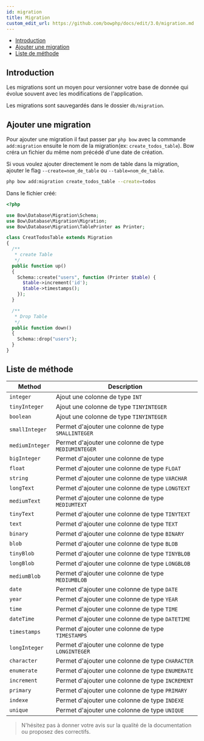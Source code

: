 ```yaml
---
id: migration
title: Migration
custom_edit_url: https://github.com/bowphp/docs/edit/3.0/migration.md
---
```


- [Introduction](#introduction)
- [Ajouter une migration](#ajouter-une-migration)
- [Liste de méthode](liste-de-methode)

## Introduction

Les migrations sont un moyen pour versionner votre base de donnée qui évolue souvent avec les modifications de l'application.

Les migrations sont sauvegardés dans le dossier `db/migration`.

## Ajouter une migration

Pour ajouter une migration il faut passer par `php bow` avec la commande `add:migration` ensuite le nom de la migration(ex: `create_todos_table`). Bow créra un fichier du même nom précédé d'une date de création.

Si vous voulez ajouter directement le nom de table dans la migration, ajouter le flag `--create=nom_de_table` ou `--table=nom_de_table`.

```bash
php bow add:migration create_todos_table --create=todos
```

Dans le fichier créé:

```php
<?php

use Bow\Database\Migration\Schema;
use Bow\Database\Migration\Migration;
use Bow\Database\Migration\TablePrinter as Printer;

class CreatTodosTable extends Migration
{
  /**
   * create Table
   */
  public function up()
  {
    Schema::create("users", function (Printer $table) {
      $table->increment('id');
      $table->timestamps();
    });
  }

  /**
   * Drop Table
   */
  public function down()
  {
    Schema::drop("users");
  }
}
```

## Liste de méthode

|  Method | Description |
|-----|------|
| `integer` | Ajout une colonne de type `INT` |
| `tinyInteger` | Ajout une colonne de type `TINYINTEGER` |
| `boolean` | Ajout une colonne de type `TINYINTEGER` |
| `smallInteger` | Permet d'ajouter une colonne de type `SMALLINTEGER` |
| `mediumInteger` | Permet d'ajouter une colonne de type `MEDIUMINTEGER` |
| `bigInteger` | Permet d'ajouter une colonne de type |
| `float` | Permet d'ajouter une colonne de type `FLOAT` |
| `string` | Permet d'ajouter une colonne de type `VARCHAR` |
| `longText` | Permet d'ajouter une colonne de type `LONGTEXT` |
| `mediumText` | Permet d'ajouter une colonne de type `MEDIUMTEXT` |
| `tinyText` | Permet d'ajouter une colonne de type `TINYTEXT` |
| `text` | Permet d'ajouter une colonne de type `TEXT` |
| `binary` | Permet d'ajouter une colonne de type `BINARY` |
| `blob` | Permet d'ajouter une colonne de type `BLOB` |
| `tinyBlob` | Permet d'ajouter une colonne de type `TINYBLOB` |
| `longBlob` | Permet d'ajouter une colonne de type `LONGBLOB` |
| `mediumBlob` | Permet d'ajouter une colonne de type `MEDIUMBLOB` |
| `date` | Permet d'ajouter une colonne de type `DATE` |
| `year` | Permet d'ajouter une colonne de type `YEAR` |
| `time` | Permet d'ajouter une colonne de type `TIME` |
| `dateTime` | Permet d'ajouter une colonne de type `DATETIME` |
| `timestamps` | Permet d'ajouter une colonne de type `TIMESTAMPS` |
| `longInteger` | Permet d'ajouter une colonne de type `LONGINTEGER` |
| `character` | Permet d'ajouter une colonne de type `CHARACTER` |
| `enumerate` | Permet d'ajouter une colonne de type `ENUMERATE` |
| `increment` | Permet d'ajouter une colonne de type `INCREMENT` |
| `primary` | Permet d'ajouter une colonne de type `PRIMARY` |
| `indexe` | Permet d'ajouter une colonne de type `INDEXE` |
| `unique` | Permet d'ajouter une colonne de type `UNIQUE` |

> N'hésitez pas à donner votre avis sur la qualité de la documentation ou proposez des correctifs.